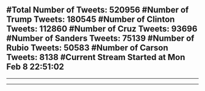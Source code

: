 #Total Number of Tweets: 520956 
#Number of Trump Tweets: 180545
#Number of Clinton Tweets: 112860
#Number of Cruz Tweets: 93696
#Number of Sanders Tweets: 75139
#Number of Rubio Tweets: 50583
#Number of Carson Tweets: 8138
#Current Stream Started at Mon Feb  8 22:51:02
---
---
---
